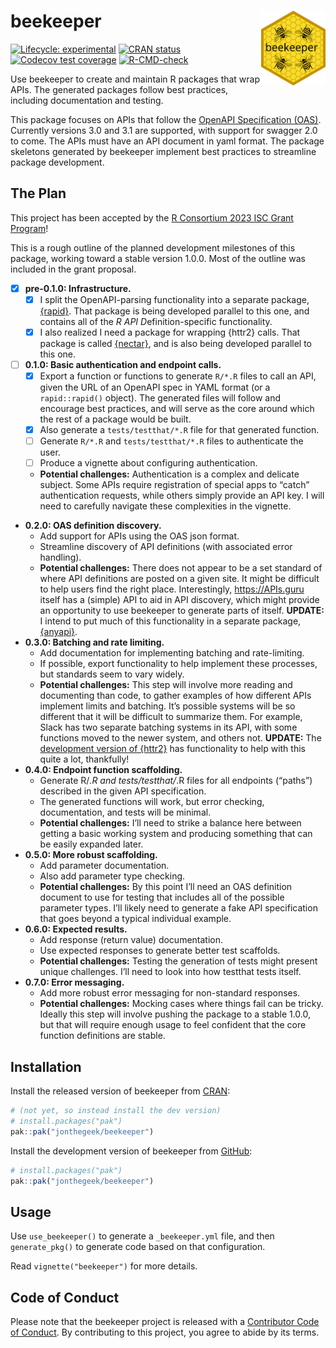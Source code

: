 
<!-- README.md is generated from README.Rmd. Please edit that file -->

# beekeeper <a href="https://jonthegeek.github.io/beekeeper/"><img src="man/figures/logo.svg" align="right" height="120" /></a>

<!-- badges: start -->

[![Lifecycle:
experimental](https://img.shields.io/badge/lifecycle-experimental-orange.svg)](https://lifecycle.r-lib.org/articles/stages.html#experimental)
[![CRAN
status](https://www.r-pkg.org/badges/version/beekeeper)](https://CRAN.R-project.org/package=beekeeper)
[![Codecov test
coverage](https://codecov.io/gh/jonthegeek/beekeeper/branch/main/graph/badge.svg)](https://app.codecov.io/gh/jonthegeek/beekeeper?branch=main)
[![R-CMD-check](https://github.com/jonthegeek/beekeeper/actions/workflows/R-CMD-check.yaml/badge.svg)](https://github.com/jonthegeek/beekeeper/actions/workflows/R-CMD-check.yaml)
<!-- badges: end -->

Use beekeeper to create and maintain R packages that wrap APIs. The
generated packages follow best practices, including documentation and
testing.

This package focuses on APIs that follow the [OpenAPI Specification
(OAS)](https://spec.openapis.org/oas/v3.1.0). Currently versions 3.0 and
3.1 are supported, with support for swagger 2.0 to come. The APIs must
have an API document in yaml format. The package skeletons generated by
beekeeper implement best practices to streamline package development.

## The Plan

This project has been accepted by the [R Consortium 2023 ISC Grant
Program](https://www.r-consortium.org/all-projects/awarded-projects/2023-group-1#api2r:%20An%20R%20Package%20for%20Auto-Generating%20R%20API%20Clients)!

This is a rough outline of the planned development milestones of this
package, working toward a stable version 1.0.0. Most of the outline was
included in the grant proposal.

- [x] **pre-0.1.0: Infrastructure.**
  - [x] I split the OpenAPI-parsing functionality into a separate
    package, [{rapid}](https://rapid.api2r.org). That package is being
    developed parallel to this one, and contains all of the *R API
    D*efinition-specific functionality.
  - [x] I also realized I need a package for wrapping {httr2} calls.
    That package is called [{nectar}](https://nectar.api2r.org), and is
    also being developed parallel to this one.
- [ ] **0.1.0: Basic authentication and endpoint calls.**
  - [x] Export a function or functions to generate `R/*.R` files to call
    an API, given the URL of an OpenAPI spec in YAML format (or a
    `rapid::rapid()` object). The generated files will follow and
    encourage best practices, and will serve as the core around which
    the rest of a package would be built.
  - [x] Also generate a `tests/testthat/*.R` file for that generated
    function.
  - [ ] Generate `R/*.R` and `tests/testthat/*.R` files to authenticate
    the user.
  - [ ] Produce a vignette about configuring authentication.
  - **Potential challenges:** Authentication is a complex and delicate
    subject. Some APIs require registration of special apps to “catch”
    authentication requests, while others simply provide an API key. I
    will need to carefully navigate these complexities in the vignette.
- **0.2.0: OAS definition discovery.**
  - Add support for APIs using the OAS json format.
  - Streamline discovery of API definitions (with associated error
    handling).
  - **Potential challenges:** There does not appear to be a set standard
    of where API definitions are posted on a given site. It might be
    difficult to help users find the right place. Interestingly,
    <https://APIs.guru> itself has a (simple) API to aid in API
    discovery, which might provide an opportunity to use beekeeper to
    generate parts of itself. **UPDATE:** I intend to put much of this
    functionality in a separate package,
    [{anyapi}](https://anyapi.api2r.org).
- **0.3.0: Batching and rate limiting.**
  - Add documentation for implementing batching and rate-limiting.
  - If possible, export functionality to help implement these processes,
    but standards seem to vary widely.
  - **Potential challenges:** This step will involve more reading and
    documenting than code, to gather examples of how different APIs
    implement limits and batching. It’s possible systems will be so
    different that it will be difficult to summarize them. For example,
    Slack has two separate batching systems in its API, with some
    functions moved to the newer system, and others not. **UPDATE:** The
    [development version of {httr2}](https://github.com/r-lib/httr2/)
    has functionality to help with this quite a lot, thankfully!
- **0.4.0: Endpoint function scaffolding.**
  - Generate R/*.R and tests/testthat/*.R files for all endpoints
    (“paths”) described in the given API specification.
  - The generated functions will work, but error checking,
    documentation, and tests will be minimal.
  - **Potential challenges:** I’ll need to strike a balance here between
    getting a basic working system and producing something that can be
    easily expanded later.
- **0.5.0: More robust scaffolding.**
  - Add parameter documentation.
  - Also add parameter type checking.
  - **Potential challenges:** By this point I’ll need an OAS definition
    document to use for testing that includes all of the possible
    parameter types. I’ll likely need to generate a fake API
    specification that goes beyond a typical individual example.
- **0.6.0: Expected results.**
  - Add response (return value) documentation.
  - Use expected responses to generate better test scaffolds.
  - **Potential challenges:** Testing the generation of tests might
    present unique challenges. I’ll need to look into how testthat tests
    itself.
- **0.7.0: Error messaging.**
  - Add more robust error messaging for non-standard responses.
  - **Potential challenges:** Mocking cases where things fail can be
    tricky. Ideally this step will involve pushing the package to a
    stable 1.0.0, but that will require enough usage to feel confident
    that the core function definitions are stable.

## Installation

<div class=".pkgdown-release">

Install the released version of beekeeper from
[CRAN](https://cran.r-project.org/):

``` r
# (not yet, so instead install the dev version)
# install.packages("pak")
pak::pak("jonthegeek/beekeeper")
```

</div>

<div class=".pkgdown-devel">

Install the development version of beekeeper from
[GitHub](https://github.com/):

``` r
# install.packages("pak")
pak::pak("jonthegeek/beekeeper")
```

</div>

## Usage

Use `use_beekeeper()` to generate a `_beekeeper.yml` file, and then
`generate_pkg()` to generate code based on that configuration.

Read `vignette("beekeeper")` for more details.

## Code of Conduct

Please note that the beekeeper project is released with a [Contributor
Code of
Conduct](https://jonthegeek.github.io/beekeeper/CODE_OF_CONDUCT.html).
By contributing to this project, you agree to abide by its terms.
